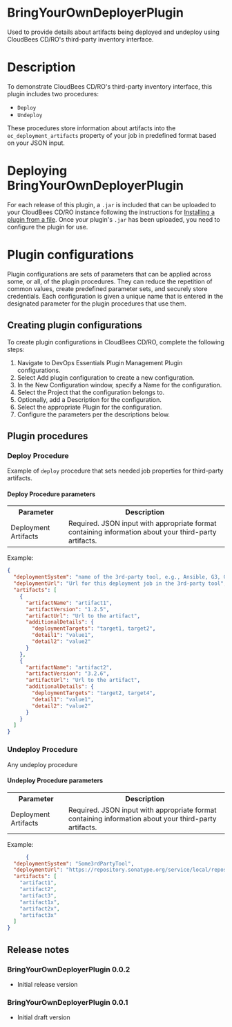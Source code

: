 # BringYourOwnDeployerPlugin
Used to provide details about artifacts being deployed and undeploy using CloudBees CD/RO's third-party inventory interface.

# Description
To demonstrate CloudBees CD/RO's third-party inventory interface, this plugin includes two procedures:
- `Deploy`
- `Undeploy`

These procedures store information about artifacts into the `ec_deployment_artifacts` property of your job in predefined format based on your JSON input.

# Deploying BringYourOwnDeployerPlugin

For each release of this plugin, a `.jar` is included that can be uploaded to your CloudBees CD/RO instance following the instructions for [Installing a plugin from a file](https://docs.cloudbees.com/docs/cloudbees-cd/latest/plugin-manager/install-plugins#_installing_a_plugin_from_a_file). Once your plugin's `.jar` has been uploaded, you need to configure the plugin for use.

# Plugin configurations
Plugin configurations are sets of parameters that can be applied across some, or all, of the plugin procedures. They can reduce the repetition of common values, create predefined parameter sets, and securely store credentials. Each configuration is given a unique name that is entered in the designated parameter for the plugin procedures that use them.

## Creating plugin configurations

To create plugin configurations in CloudBees CD/RO, complete the following steps:

1. Navigate to DevOps Essentials  Plugin Management  Plugin configurations.
2. Select Add plugin configuration to create a new configuration.
3. In the New Configuration window, specify a Name for the configuration.
4. Select the Project that the configuration belongs to.
5. Optionally, add a Description for the configuration.
6. Select the appropriate Plugin for the configuration.
7. Configure the parameters per the descriptions below.

<a name="procedures"/>

## Plugin procedures

<a name="deploy_procedures"/>

### Deploy Procedure


Example of `deploy` procedure that sets needed job properties for third-party artifacts.

#### Deploy Procedure parameters

<table>
  <tr>
    <th>Parameter</th>
    <th>Description</th>
  </tr>
  <tr>
    <td>Deployment Artifacts</td>
    <td>Required. JSON input with appropriate format containing information about your third-party artifacts. </td>
  </tr>
</table>

Example:
```json
{
  "deploymentSystem": "name of the 3rd-party tool, e.g., Ansible, G3, Gitlab",
  "deploymentUrl": "Url for this deployment job in the 3rd-party tool",
  "artifacts": [
    {
      "artifactName": "artifact1",
      "artifactVersion": "1.2.5",
      "artifactUrl": "Url to the artifact",
      "additionalDetails": {
        "deploymentTargets": "target1, target2",
        "detail1": "value1",
        "detail2": "value2"
      }
    },
    {
      "artifactName": "artifact2",
      "artifactVersion": "3.2.6",
      "artifactUrl": "Url to the artifact",
      "additionalDetails": {
        "deploymentTargets": "target2, target4",
        "detail1": "value1",
        "detail2": "value2"
      }
    }
  ]
}
```


<a name="undeploy_procedures"/>

### Undeploy Procedure

Any undeploy procedure

#### Undeploy Procedure parameters

<table>
  <tr>
    <th>Parameter</th>
    <th>Description</th>
  </tr>
  <tr>
    <td>Deployment Artifacts</td>
    <td>Required. JSON input with appropriate format containing information about your third-party artifacts. </td>
  </tr>
</table>

Example:
```json
      {
  "deploymentSystem": "Some3rdPartyTool",
  "deploymentUrl": "https://repository.sonatype.org/service/local/repositories/atlassian-maven-external/content/org/apache/tomcat/apache-tomcat/",
  "artifacts": [
    "artifact1",
    "artifact2",
    "artifact3",
    "artifact1x",
    "artifact2x",
    "artifact3x"
  ]
}
```

<a name="rns"/>

## Release notes

### BringYourOwnDeployerPlugin 0.0.2

- Initial release version

### BringYourOwnDeployerPlugin 0.0.1

- Initial draft version



